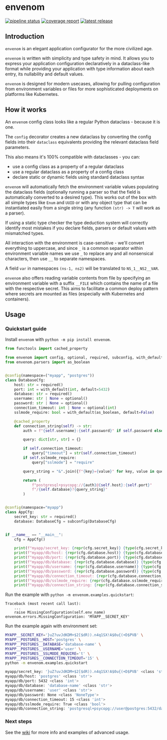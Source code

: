 <!-- `envenom` - an elegant application configurator for the more civilized age
Copyright (C) 2024-  Artur Ciesielski <artur.ciesielski@gmail.com>

This program is free software: you can redistribute it and/or modify
it under the terms of the GNU General Public License as published by
the Free Software Foundation, either version 3 of the License, or
(at your option) any later version.

This program is distributed in the hope that it will be useful,
but WITHOUT ANY WARRANTY; without even the implied warranty of
MERCHANTABILITY or FITNESS FOR A PARTICULAR PURPOSE.  See the
GNU General Public License for more details.

You should have received a copy of the GNU General Public License
along with this program.  If not, see <https://www.gnu.org/licenses/>. -->

# envenom

[![pipeline status](https://gitlab.com/python-arcana/envenom/badges/main/pipeline.svg)](https://gitlab.com/python-arcana/envenom/-/commits/main)
[![coverage report](https://gitlab.com/python-arcana/envenom/badges/main/coverage.svg)](https://gitlab.com/python-arcana/envenom/-/commits/main)
[![latest release](https://gitlab.com/python-arcana/envenom/-/badges/release.svg)](https://gitlab.com/python-arcana/envenom/-/releases)

## Introduction

`envenom` is an elegant application configurator for the more civilized age.

`envenom` is written with simplicity and type safety in mind. It allows
you to express your application configuration declaratively in a dataclass-like
format while providing your application with type information about each entry,
its nullability and default values.

`envenom` is designed for modern usecases, allowing for pulling configuration from
environment variables or files for more sophisticated deployments on platforms
like Kubernetes.

## How it works

An `envenom` config class looks like a regular Python dataclass - because it is one.

The `config` decorator creates a new dataclass by converting the config fields into
their `dataclass` equivalents providing the relevant dataclass field parameters.

This also means it's 100% compatible with dataclasses - you can:
- use a config class as a property of a regular dataclass
- use a regular dataclass as a property of a config class
- declare static or dynamic fields using standard dataclass syntax

`envenom` will automatically fetch the environment variable values populating the
dataclass fields (optionally running a parser so that the field is automatically
converted to a desired type). This works out of the box with all simple types like
`Enum` and `UUID` or with any object type that can be instantiated easily from a
single string (any function `(str) -> T` will work as a parser).

If using a static type checker the type deduction system will correctly identify most
mistakes if you declare fields, parsers or default values with mismatched types.

All interaction with the environment is case-sensitive - we'll convert everything to
uppercase, and since `_` is a common separator within environment variable names we use
`_` to replace any and all nonsensical characters, then use `__` to separate namespaces.

A field `var` in namespaces `(ns-1, ns2)` will be translated to `NS_1__NS2__VAR`.

`envenom` also offers reading variable contents from file by specifying an environment
variable with a suffix `__FILE` which contains the name of a file with the respective
secret. This aims to facilitate a common deploy pattern where secrets are mounted as
files (especially with Kubernetes and containers).

## Usage

### Quickstart guide

Install `envenom` with `python -m pip install envenom`.

```python
from functools import cached_property

from envenom import config, optional, required, subconfig, with_default
from envenom.parsers import as_boolean


@config(namespace=("myapp", "postgres"))
class DatabaseCfg:
    host: str = required()
    port: int = with_default(int, default=5432)
    database: str = required()
    username: str | None = optional()
    password: str | None = optional()
    connection_timeout: int | None = optional(int)
    sslmode_require: bool = with_default(as_boolean, default=False)

    @cached_property
    def connection_string(self) -> str:
        auth = f"{self.username}:{self.password}" if self.password else self.username

        query: dict[str, str] = {}

        if self.connection_timeout:
            query["timeout"] = str(self.connection_timeout)
        if self.sslmode_require:
            query["sslmode"] = "require"

        query_string = "&".join({f"{key}={value}" for key, value in query.items()})

        return (
            f"postgresql+psycopg://{auth}@{self.host}:{self.port}"
            f"/{self.database}?{query_string}"
        )


@config(namespace="myapp")
class AppCfg:
    secret_key: str = required()
    database: DatabaseCfg = subconfig(DatabaseCfg)


if __name__ == "__main__":
    cfg = AppCfg()

    print(f"myapp/secret_key: {repr(cfg.secret_key)} {type(cfg.secret_key)}")
    print(f"myapp/db/host: {repr(cfg.database.host)} {type(cfg.database.host)}")
    print(f"myapp/db/port: {repr(cfg.database.port)} {type(cfg.database.port)}")
    print(f"myapp/db/database: {repr(cfg.database.database)} {type(cfg.database.database)}")
    print(f"myapp/db/username: {repr(cfg.database.username)} {type(cfg.database.username)}")
    print(f"myapp/db/password: {repr(cfg.database.password)} {type(cfg.database.password)}")
    print(f"myapp/db/connection_timeout: {repr(cfg.database.connection_timeout)} {type(cfg.database.connection_timeout)}")
    print(f"myapp/db/sslmode_require: {repr(cfg.database.sslmode_require)} {type(cfg.database.sslmode_require)}")
    print(f"myapp/db/connection_string: {repr(cfg.database.connection_string)} {type(cfg.database.connection_string)}")
```

Run the example with `python -m envenom.examples.quickstart`:

```
Traceback (most recent call last):
    ...
    raise MissingConfiguration(self.env_name)
envenom.errors.MissingConfiguration: 'MYAPP__SECRET_KEY'
```

Run the example again with environment set:

```bash
MYAPP__SECRET_KEY='}uZ?uvJdKDM+$2[$dR)).n4q1SX!A$0u{(+D$PVB' \
MYAPP__POSTGRES__HOST='postgres' \
MYAPP__POSTGRES__DATABASE='database-name' \
MYAPP__POSTGRES__USERNAME='user' \
MYAPP__POSTGRES__SSLMODE_REQUIRE='t' \
MYAPP__POSTGRES__CONNECTION_TIMEOUT='15' \
python -m envenom.examples.quickstart
```

```bash
myapp/secret_key: '}uZ?uvJdKDM+$2[$dR)).n4q1SX!A$0u{(+D$PVB' <class 'str'>
myapp/db/host: 'postgres' <class 'str'>
myapp/db/port: 5432 <class 'int'>
myapp/db/database: 'database-name' <class 'str'>
myapp/db/username: 'user' <class 'str'>
myapp/db/password: None <class 'NoneType'>
myapp/db/connection_timeout: 15 <class 'int'>
myapp/db/sslmode_require: True <class 'bool'>
myapp/db/connection_string: 'postgresql+psycopg://user@postgres:5432/database-name?sslmode=require&timeout=15' <class 'str'>
```

### Next steps

See the [wiki](https://gitlab.com/python-arcana/envenom/-/wikis/Home) for more info
and examples of advanced usage.
